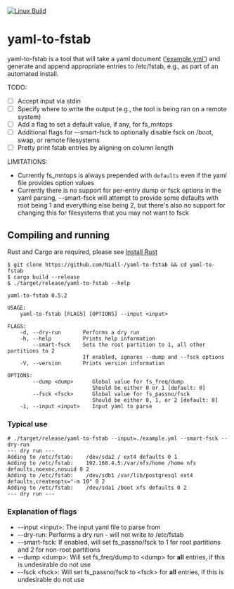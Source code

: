 [![Linux Build](https://github.com/Niall-/yaml-to-fstab/actions/workflows/rust.yml/badge.svg)](https://github.com/Niall-/yaml-to-fstab/actions/workflows/rust.yml)

# yaml-to-fstab
yaml-to-fstab is a tool that will take a yaml document
(['example.yml'](example.yml)) and
generate and append appropriate entries to /etc/fstab, e.g., as part of an
automated install.

TODO:
- [ ] Accept input via stdin
- [ ] Specify where to write the output (e.g., the tool is being ran on a
  remote system)
- [ ] Add a flag to set a default value, if any, for fs_mntops
- [ ] Additional flags for --smart-fsck to optionally disable fsck on /boot,
  swap, or remote filesystems
- [ ] Pretty print fstab entries by aligning on column length

LIMITATIONS:
- Currently fs_mntops is always prepended with `defaults` even if the yaml
  file provides option values
- Currently there is no support for per-entry dump or fsck options in the
  yaml parsing, --smart-fsck will attempt to provide some defaults with root
  being 1 and everything else being 2, but there's also no support for changing
  this for filesystems that you may not want to fsck

## Compiling and running
Rust and Cargo are required, please see [Install
Rust](https://www.rust-lang.org/tools/install)

```
$ git clone https://github.com/Niall-/yaml-to-fstab && cd yaml-to-fstab
$ cargo build --release
$ ./target/release/yaml-to-fstab --help
```

```
yaml-to-fstab 0.5.2

USAGE:
    yaml-to-fstab [FLAGS] [OPTIONS] --input <input>

FLAGS:
    -d, --dry-run       Performs a dry run
    -h, --help          Prints help information
        --smart-fsck    Sets the root partition to 1, all other partitions to 2
                        If enabled, ignores --dump and --fsck options
    -V, --version       Prints version information

OPTIONS:
        --dump <dump>      Global value for fs_freq/dump
                           Should be either 0 or 1 [default: 0]
        --fsck <fsck>      Global value for fs_passno/fsck
                           Should be either 0, 1, or 2 [default: 0]
    -i, --input <input>    Input yaml to parse
```

### Typical use
```
# ./target/release/yaml-to-fstab --input=./example.yml --smart-fsck --dry-run
--- dry run ---
Adding to /etc/fstab:    /dev/sda2 / ext4 defaults 0 1
Adding to /etc/fstab:    192.168.4.5:/var/nfs/home /home nfs defaults,noexec,nosuid 0 2
Adding to /etc/fstab:    /dev/sdb1 /var/lib/postgresql ext4 defaults,createopts="-m 10" 0 2
Adding to /etc/fstab:    /dev/sda1 /boot xfs defaults 0 2
--- dry run ---
```


### Explanation of flags
- --input \<input\>:  The input yaml file to parse from
- --dry-run:        Performs a dry run - will not write to /etc/fstab
- --smart-fsck:     If enabled, will set fs_passno/fsck to 1 for root partitions
  and 2 for non-root partitions
- --dump \<dump\>:    Will set fs_freq/dump to \<dump\> for **all** entries, if this
  is undesirable do not use
- --fsck \<fsck\>:    Will set fs_passno/fsck to \<fsck\> for **all** entries,
  if this is undesirable do not use
